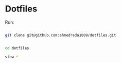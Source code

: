 # Dotfiles

Run: 

```zsh

git clone git@github.com:ahmedreda1009/dotfiles.git
```
```zsh

cd dotfiles
```
```zsh
stow *
```

